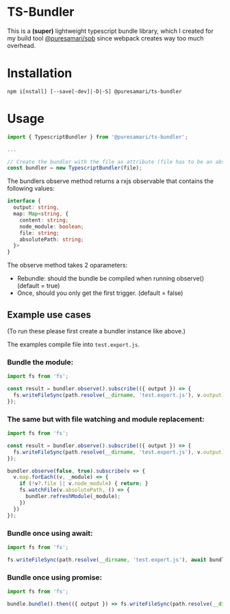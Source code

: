 # TS-Bundler

This is a **(super)** lightweight typescript bundle library, which I created for my build tool [@puresamari/spb]([https://](https://www.npmjs.com/package/@puresamari/spb)) since webpack creates way too much overhead.

# Installation

`npm i[nstall] [--save[-dev]|-D|-S] @puresamari/ts-bundler`

# Usage

```ts
import { TypescriptBundler } from '@puresamari/ts-bundler';

...

// Create the bundler with the file as attribute (file has to be an absolute path)
const bundler = new TypescriptBundler(file);
```

The bundlers observe method returns a rxjs observable that contains the following values:

```ts
interface {
  output: string,
  map: Map<string, {
    content: string;
    node_module: boolean;
    file: string;
    absolutePath: string;
  }>
}
```

The observe method takes 2 oparameters:
- Rebundle: should the bundle be compiled when running observe() (default = true)
- Once, should you only get the first trigger. (default = false)


## Example use cases
(To run these please first create a bundler instance like above.)

The examples compile file into `test.export.js`.

### Bundle the module:
```ts
import fs from 'fs';

const result = bundler.observe().subscribe(({ output }) => {
  fs.writeFileSync(path.resolve(__dirname, 'test.export.js'), v.output);
});
```

### The same but with file watching and module replacement:
```ts
import fs from 'fs';

const result = bundler.observe().subscribe(({ output }) => {
  fs.writeFileSync(path.resolve(__dirname, 'test.export.js'), v.output);
});

bundler.observe(false, true).subscribe(v => {
  v.map.forEach((v, _module) => {
    if (!v?.file || v.node_module) { return; }
    fs.watchFile(v.absolutePath, () => {
      bundler.refreshModule(_module);
    })
  })
});

```

### Bundle once using await:
```ts
import fs from 'fs';

fs.writeFileSync(path.resolve(__dirname, 'test.export.js'), await bundle.bundle().output);
```

### Bundle once using promise:
```ts
import fs from 'fs';

bundle.bundle().then(({ output }) => fs.writeFileSync(path.resolve(__dirname, 'test.export.js'), output);
```

